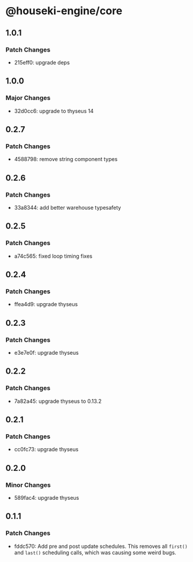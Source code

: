 # @houseki-engine/core

## 1.0.1

### Patch Changes

- 215eff0: upgrade deps

## 1.0.0

### Major Changes

- 32d0cc6: upgrade to thyseus 14

## 0.2.7

### Patch Changes

- 4588798: remove string component types

## 0.2.6

### Patch Changes

- 33a8344: add better warehouse typesafety

## 0.2.5

### Patch Changes

- a74c565: fixed loop timing fixes

## 0.2.4

### Patch Changes

- ffea4d9: upgrade thyseus

## 0.2.3

### Patch Changes

- e3e7e0f: upgrade thyseus

## 0.2.2

### Patch Changes

- 7a82a45: upgrade thyseus to 0.13.2

## 0.2.1

### Patch Changes

- cc0fc73: upgrade thyseus

## 0.2.0

### Minor Changes

- 589fac4: upgrade thyseus

## 0.1.1

### Patch Changes

- fddc570: Add pre and post update schedules. This removes all `first()` and `last()` scheduling calls, which was causing some weird bugs.
